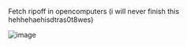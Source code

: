 Fetch ripoff in opencomputers (i will never finish this hehhehaehisdtras0t8wes)


![image](https://github.com/user-attachments/assets/f8359f0b-437c-4d92-ab6a-cc39f93cb934)
